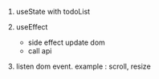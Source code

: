 1. useState with todoList

2. useEffect
    - side effect update dom
    - call api
3. listen dom event. example : scroll, resize
    

